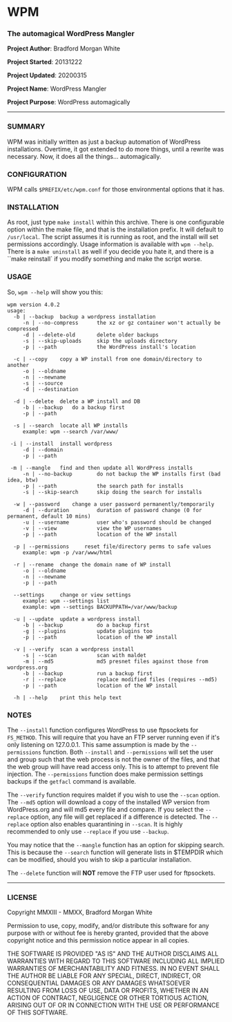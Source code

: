 # WPM

### The automagical WordPress Mangler

**Project Author**: Bradford Morgan White

**Project Started**: 20131222

**Project Updated**: 20200315

**Project Name**: WordPress Mangler

**Project Purpose**: WordPress automagically

---

### SUMMARY

WPM was initially written as just a backup automation of WordPress installations. Overtime, it got extended to do more things, until a rewrite was necessary. Now, it does all the things... automagically.

### CONFIGURATION

WPM calls `$PREFIX/etc/wpm.conf` for those environmental options that it has.

### INSTALLATION

As root, just type `make install` within this archive. There is one configurable option within the make file, and that is the installation prefix. It will default to `/usr/local`. The script assumes it is running as root, and the install will set permissions accordingly. Usage information is available with `wpm --help`. There is a `make uninstall` as well if you decide you hate it, and there is a ``make reinstall` if you modify something and make the script worse.

### USAGE

So, `wpm --help` will show you this:

```
wpm version 4.0.2
usage:
  -b | --backup	 backup a wordpress installation 
	 -n | --no-compress    	 the xz or gz container won't actually be compressed 
	 -d | --delete-old     	 delete older backups 
	 -s | --skip-uploads   	 skip the uploads directory 
	 -p | --path           	 the WordPress install's location 

  -c | --copy	 copy a WP install from one domain/directory to another 
	 -o | --oldname 
	 -n | --newname 
	 -s | --source 
	 -d | --destination 

  -d | --delete	 delete a WP install and DB 
	 -b | --backup	 do a backup first 
	 -p | --path 

  -s | --search	 locate all WP installs 
	 example: wpm --search /var/www/ 

 -i | --install	 install wordpress 
	 -d | --domain 
	 -p | --path 

 -m | --mangle	 find and then update all WordPress installs 
	 -n | --no-backup      	 do not backup the WP installs first (bad idea, btw) 
	 -p | --path           	 the search path for installs 
	 -s | --skip-search    	 skip doing the search for installs 

  -w | --password	 change a user password permanently/temporarily 
	 -d | --duration       	 duration of password change (0 for permanent, default 10 mins) 
	 -u | --username       	 user who's password should be changed 
	 -v | --view           	 view the WP usernames 
	 -p | --path           	 location of the WP install 

  -p | --permissions	 reset file/directory perms to safe values 
	 example: wpm -p /var/www/html 

  -r | --rename	 change the domain name of WP install 
	 -o | --oldname 
	 -n | --newname 
	 -p | --path 

  --settings	 change or view settings 
	 example: wpm --settings list 
	 example: wpm --settings BACKUPPATH=/var/www/backup 

  -u | --update	 update a wordpress install 
	 -b | --backup         	 do a backup first 
	 -g | --plugins        	 update plugins too 
	 -p | --path           	 location of the WP install 

  -v | --verify	 scan a wordpress install 
	 -s | --scan           	 scan with maldet 
	 -m | --md5            	 md5 presnet files against those from wordpress.org 
	 -b | --backup         	 run a backup first 
	 -r | --replace        	 replace modified files (requires --md5) 
	 -p | --path           	 location of the WP install 

  -h | --help	 print this help text
```

### NOTES

The `--install` function configures WordPress to use ftpsockets for `FS_METHOD`. This will require that you have an FTP server running even if it's only listening on 127.0.0.1. This same assumption is made by the `--permissions` function. Both `--install` and `--permissions` will set the user and group such that the web process is not the owner of the files, and that the web group will have read access only. This is to attempt to prevent file injection. The `--permissions` function does make permission settings backups if the `getfacl` command is available.

The `--verify` function requires maldet if you wish to use the `--scan` option. The `--md5` option will download a copy of the installed WP version from WordPress.org and will md5 every file and compare. If you select the `--replace` option, any file will get replaced if a difference is detected. The `--replace` option also enables quarantining in `--scan`. It is highly recommended to only use `--replace` if you use `--backup`.

You may notice that the `--mangle` function has an option for skipping search. This is because the `--search` function will generate lists in $TEMPDIR which can be modified, should you wish to skip a particular installation.

The `--delete` function will **NOT** remove the FTP user used for ftpsockets.

---

### LICENSE

Copyright MMXIII - MMXX, Bradford Morgan White

Permission to use, copy, modify, and/or distribute this software for any purpose with or without fee is hereby granted, provided that the above copyright notice and this permission notice appear in all copies.

THE SOFTWARE IS PROVIDED "AS IS" AND THE AUTHOR DISCLAIMS ALL WARRANTIES WITH REGARD TO THIS SOFTWARE INCLUDING ALL IMPLIED WARRANTIES OF MERCHANTABILITY AND FITNESS. IN NO EVENT SHALL THE AUTHOR BE LIABLE FOR ANY SPECIAL, DIRECT, INDIRECT, OR CONSEQUENTIAL DAMAGES OR ANY DAMAGES WHATSOEVER RESULTING FROM LOSS OF USE, DATA OR PROFITS, WHETHER IN AN ACTION OF CONTRACT, NEGLIGENCE OR OTHER TORTIOUS ACTION, ARISING OUT OF OR IN CONNECTION WITH THE USE OR PERFORMANCE OF THIS SOFTWARE.
